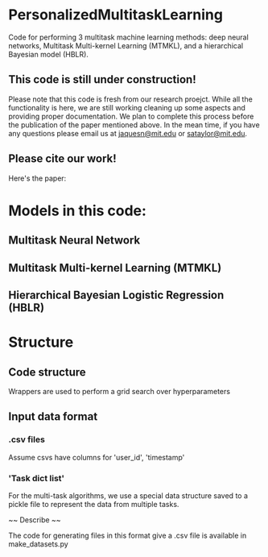 # PersonalizedMultitaskLearning
Code for performing 3 multitask machine learning methods: deep neural networks, Multitask Multi-kernel Learning (MTMKL), and a hierarchical Bayesian model (HBLR). 

## This code is still under construction!
Please note that this code is fresh from our research proejct. While all the functionality is here, we are still working cleaning up some aspects and providing proper documentation. We plan to complete this process before the publication of the paper mentioned above. In the mean time, if you have any questions please email us at jaquesn@mit.edu or sataylor@mit.edu. 

## Please cite our work!
Here's the paper: 

# Models in this code:

## Multitask Neural Network 

## Multitask Multi-kernel Learning (MTMKL)

## Hierarchical Bayesian Logistic Regression (HBLR)

# Structure

## Code structure
Wrappers are used to perform a grid search over hyperparameters

## Input data format
### .csv files
Assume csvs have columns for 'user_id', 'timestamp'

### 'Task dict list' 
For the multi-task algorithms, we use a special data structure saved to a pickle file to represent the data from multiple tasks. 

~~ Describe ~~

The code for generating files in this format give a .csv file is available in make_datasets.py


